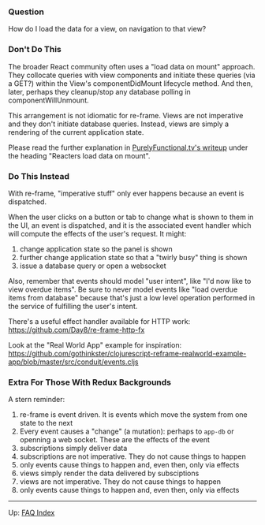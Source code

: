 ### Question

How do I load the data for a view, on navigation to that view? 

### Don't Do This 

The broader React community often uses a "load data on mount" approach. They 
collocate queries with view components and initiate these queries (via a GET?)
within the View's componentDidMount lifecycle method. And then, later, perhaps they
cleanup/stop any database polling in componentWillUnmount.

This arrangement is not idiomatic for re-frame. Views are not imperative 
and they don't initiate database queries. Instead, views are simply a rendering of the 
current application state. 

Please read the further explanation in [PurelyFunctional.tv's writeup](https://purelyfunctional.tv/article/react-vs-re-frame/) under the heading "Reacters load data on mount". 

### Do This Instead 

With re-frame, "imperative stuff" only ever happens because an event 
is dispatched.

When the user clicks on a button or tab to change what is shown 
to them in the UI, an event is dispatched, and it is 
the associated event handler which will compute the 
effects of the user's request. It might:
  1. change application state so the panel is shown
  2. further change application state so that a "twirly busy" thing is shown
  3. issue a database query or open a websocket

Also, remember that events should model "user intent", like 
"I'd now like to view overdue items". Be sure to never model events like
"load overdue items from database" because that's just a
low level operation performed in the service of fulfilling
the user's intent.

There's a useful effect handler available for HTTP work:
https://github.com/Day8/re-frame-http-fx

Look at the "Real World App" example for inspiration: 
https://github.com/gothinkster/clojurescript-reframe-realworld-example-app/blob/master/src/conduit/events.cljs

### Extra For Those With Redux Backgrounds

A stern reminder:
1. re-frame is event driven. It is events which move the system from one state to the next
2. Every event causes a "change"  (a mutation): perhaps to `app-db` or openning a web socket. These are the effects of the event
3. subscriptions simply deliver data
4. subscriptions are not imperative. They do not cause things to happen
5. only events cause things to happen and, even then, only via effects
6. views simply render the data delivered by subsciptions
7. views are not imperative. They do not cause things to happen
8. only events cause things to happen and, even then, only via effects


***

Up:  [FAQ Index](README.md)&nbsp;&nbsp;&nbsp;&nbsp;&nbsp;&nbsp;


<!-- START doctoc generated TOC please keep comment here to allow auto update -->
<!-- DON'T EDIT THIS SECTION, INSTEAD RE-RUN doctoc TO UPDATE -->
<!-- END doctoc generated TOC please keep comment here to allow auto update -->
